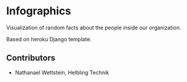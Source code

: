 Infographics
============

Visualization of random facts about the people inside our organization.

Based on heroku Django template.


Contributors
------------
  * Nathanael Wettstein, Helbling Technik


